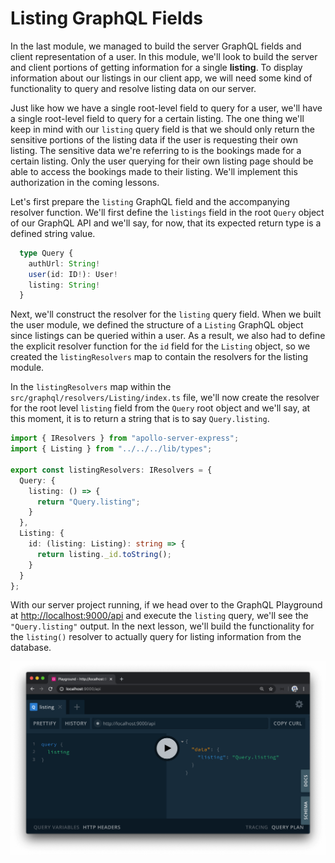 # Listing GraphQL Fields

In the last module, we managed to build the server GraphQL fields and client representation of a user. In this module, we'll look to build the server and client portions of getting information for a single **listing**. To display information about our listings in our client app, we will need some kind of functionality to query and resolve listing data on our server.

Just like how we have a single root-level field to query for a user, we'll have a single root-level field to query for a certain listing. The one thing we'll keep in mind with our `listing` query field is that we should only return the sensitive portions of the listing data if the user is requesting their own listing. The sensitive data we're referring to is the bookings made for a certain listing. Only the user querying for their own listing page should be able to access the bookings made to their listing. We'll implement this authorization in the coming lessons.

Let's first prepare the `listing` GraphQL field and the accompanying resolver function. We'll first define the `listings` field in the root `Query` object of our GraphQL API and we'll say, for now, that its expected return type is a defined string value.

```ts
  type Query {
    authUrl: String!
    user(id: ID!): User!
    listing: String!
  }
```

Next, we'll construct the resolver for the `listing` query field. When we built the user module, we defined the structure of a `Listing` GraphQL object since listings can be queried within a user. As a result, we also had to define the explicit resolver function for the `id` field for the `Listing` object, so we created the `listingResolvers` map to contain the resolvers for the listing module.

In the `listingResolvers` map within the `src/graphql/resolvers/Listing/index.ts` file, we'll now create the resolver for the root level `listing` field from the `Query` root object and we'll say, at this moment, it is to return a string that is to say `Query.listing`.

```ts
import { IResolvers } from "apollo-server-express";
import { Listing } from "../../../lib/types";

export const listingResolvers: IResolvers = {
  Query: {
    listing: () => {
      return "Query.listing";
    }
  },
  Listing: {
    id: (listing: Listing): string => {
      return listing._id.toString();
    }
  }
};
```

With our server project running, if we head over to the GraphQL Playground at <http://localhost:9000/api> and execute the `listing` query, we'll see the `"Query.listing"` output. In the next lesson, we'll build the functionality for the `listing()` resolver to actually query for listing information from the database.

![](public/assets/listing-query.png)
